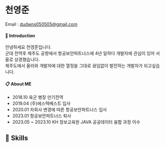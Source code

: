 # 천영준
Email : dudwns050505@gmail.com
#### :floppy_disk: Introduction
안녕하세요 천영준입니다.<br>
군대 전역후 제주도 공항에서 항공보안파트너스에 4년 일하다 개발자에 관심이 있어 서울로 상경했습니다.<br>
제주도에서 올라와 개발자에 대한 열정을 그대로 끊임없이 발전하는 개발자가 되고싶습니다.
#### :clipboard: About ME
- 2018.10 육군 병장 만기전역
- 2019.04 (주)에스텍베스트 입사
- 2020.01 자회사 변경에 따른 항공보안파트너스 입사
- 2023.01 항공보안파트너스 퇴사
- 2023.05 ~ 2023.10 KH 정보교육원 JAVA 공공데이터 융합 과정 이수
## :muscle: Skills



